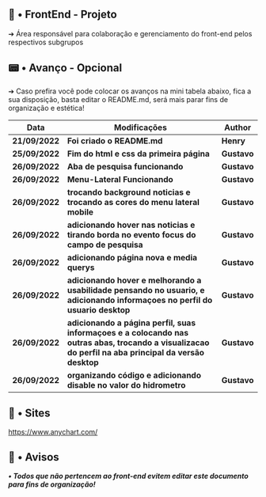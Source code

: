 ## 🧭 • FrontEnd - Projeto

➔ Área responsável para colaboração e gerenciamento do front-end pelos respectivos subgrupos


## 📟 • Avanço - Opcional

➔ Caso prefira você pode colocar os avanços na mini tabela abaixo, fica a sua disposição, basta editar o README.md, será mais parar fins de organização e estética!

| **Data** | **Modificações** | **Author** |
| --- | --- | --- | 
| **21/09/2022** | **Foi criado o README.md** | **Henry** |
| **25/09/2022** | **Fim do html e css da primeira página** | **Gustavo** |
| **26/09/2022** | **Aba de pesquisa funcionando** | **Gustavo** |
| **26/09/2022** | **Menu-Lateral Funcionando** | **Gustavo** |
| **26/09/2022** | **trocando background noticias e trocando as cores do menu lateral mobile** | **Gustavo** |
| **26/09/2022** | **adicionando hover nas noticias e tirando borda no evento focus do campo de pesquisa** | **Gustavo** |
| **26/09/2022** | **adicionando página nova e media querys** | **Gustavo** |
| **26/09/2022** | **adicionando hover e melhorando a usabilidade pensando no usuario, e adicionando informaçoes no perfil do usuario desktop** | **Gustavo** |
| **26/09/2022** | **adicionando a página perfil, suas informaçoes e a colocando nas outras abas, trocando a visualizacao do perfil na aba principal da versão desktop** | **Gustavo** |
| **26/09/2022** | **organizando código e adicionando disable no valor do hidrometro** | **Gustavo** |


## 🎂 • Sites 

https://www.anychart.com/

## 🛑 • Avisos

***• Todos que não pertencem ao front-end evitem editar este documento para fins de organização!***
